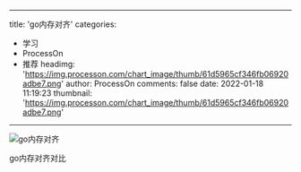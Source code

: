 
---
title: 'go内存对齐'
categories: 
 - 学习
 - ProcessOn
 - 推荐
headimg: 'https://img.processon.com/chart_image/thumb/61d5965cf346fb06920adbe7.png'
author: ProcessOn
comments: false
date: 2022-01-18 11:19:23
thumbnail: 'https://img.processon.com/chart_image/thumb/61d5965cf346fb06920adbe7.png'
---

<div>   
<img class="thumb" alt="go内存对齐" src="https://img.processon.com/chart_image/thumb/61d5965cf346fb06920adbe7.png" referrerpolicy="no-referrer">
<p>go内存对齐对比</p>  
</div>
            